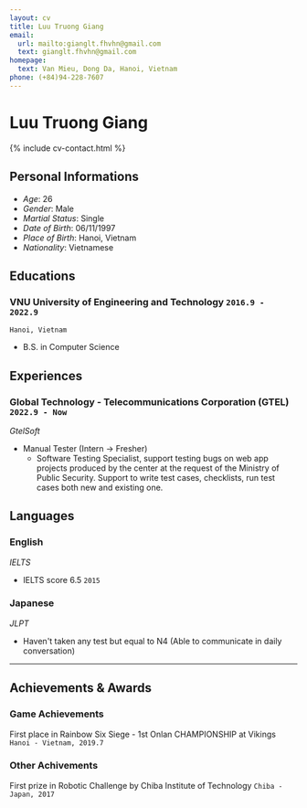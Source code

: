 ```yaml
---
layout: cv
title: Luu Truong Giang
email:
  url: mailto:gianglt.fhvhn@gmail.com
  text: gianglt.fhvhn@gmail.com
homepage:
  text: Van Mieu, Dong Da, Hanoi, Vietnam
phone: (+84)94-228-7607
---
```


# **Luu** Truong Giang

<!--
include contact information from the front matter
Supported arguments:
    - homepage: url, text
    - phone
    - email
-->

{% include cv-contact.html %}

## Personal Informations
- _Age_: 26<br>
- _Gender_: Male<br>
- _Martial Status_: Single<br>
- _Date of Birth_: 06/11/1997<br>
- _Place of Birth_: Hanoi, Vietnam<br>
- _Nationality_: Vietnamese<br>

## Educations

### **VNU University of Engineering and Technology** `2016.9 - 2022.9`

```
Hanoi, Vietnam
```

- B.S. in Computer Science

## Experiences

### **Global Technology - Telecommunications Corporation (GTEL)** `2022.9 - Now`
_GtelSoft_<br>
  - Manual Tester (Intern -> Fresher)
    + Software Testing Specialist, support testing bugs on web app projects produced by the center at the request of the Ministry of Public Security. Support to write test cases, checklists, run test cases both new and existing one.

## Languages

### **English**
_IELTS_<br>
  - IELTS score 6.5 `2015` <br>

### **Japanese**
_JLPT_<br>
  - Haven't taken any test but equal to N4 (Able to communicate in daily conversation) <br>

---

## Achievements & Awards

### **Game Achievements**
First place in Rainbow Six Siege - 1st Onlan CHAMPIONSHIP at Vikings `Hanoi - Vietnam, 2019.7` <br>

### **Other Achivements**
First prize in Robotic Challenge by Chiba Institute of Technology  `Chiba - Japan, 2017` <br>

<!-- ### Footer

Last updated: August 2023 -->
